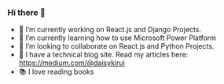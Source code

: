 ### Hi there 👋

- 🔭 I’m currently working on React.js and Django Projects.
- 🌱 I’m currently learning how to use Microsoft Power Platform
- 👯 I’m looking to collaborate on React.js and Python Projects.
- 💬 I have a technical blog site. Read my articles here: https://medium.com/@daisykirui  
- 📚 I love reading books
